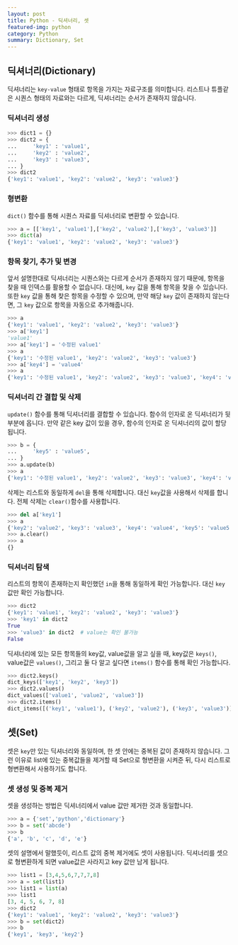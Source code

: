 ```yaml
---
layout: post
title: Python - 딕셔너리, 셋
featured-img: python
category: Python
summary: Dictionary, Set
---
```

## 딕셔너리(Dictionary)
딕셔너리는 `key-value` 형태로 항목을 가지는 자료구조를 의미합니다. 리스트나 튜플같은 시퀀스 형태의 자료와는 다르게, 딕셔너리는 순서가 존재하지 않습니다.
### 딕셔너리 생성
```python
>>> dict1 = {}
>>> dict2 = {
...     'key1' : 'value1',
...     'key2' : 'value2',
...     'key3' : 'value3',
... }
>>> dict2
{'key1': 'value1', 'key2': 'value2', 'key3': 'value3'}
```
### 형변환
`dict()` 함수를 통해 시퀀스 자료를 딕셔너리로 변환할 수 있습니다.
```python
>>> a = [['key1', 'value1'],['key2', 'value2'],['key3', 'value3']]
>>> dict(a)
{'key1': 'value1', 'key2': 'value2', 'key3': 'value3'}
```
### 항목 찾기, 추가 및 변경
앞서 설명한대로 딕셔너리는 시퀀스와는 다르게 순서가 존재하지 않기 때문에, 항목을 찾을 때 인덱스를 활용할 수 없습니다. 대신에, `key` 값을 통해 항목을 찾을 수 있습니다. 또한 `key` 값을 통해 찾은 항목을 수정할 수 있으며, 만약 해당 `key` 값이 존재하지 않는다면, 그 `key` 값으로 항목을 자동으로 추가해줍니다.
```python
>>> a
{'key1': 'value1', 'key2': 'value2', 'key3': 'value3'}
>>> a['key1']
'value1'
>>> a['key1'] = '수정된 value1'
>>> a
{'key1': '수정된 value1', 'key2': 'value2', 'key3': 'value3'}
>>> a['key4'] = 'value4'
>>> a
{'key1': '수정된 value1', 'key2': 'value2', 'key3': 'value3', 'key4': 'value4'}
```
### 딕셔너리 간 결합 및 삭제
`update()` 함수를 통해 딕셔너리를 결합할 수 있습니다. 함수의 인자로 온 딕셔너리가 뒷부분에 옵니다. 만약 같은 key 값이 있을 경우, 함수의 인자로 온 딕셔너리의 값이 할당됩니다.
```python
>>> b = {
...     'key5' : 'value5',
... }
>>> a.update(b)
>>> a
{'key1': '수정된 value1', 'key2': 'value2', 'key3': 'value3', 'key4': 'value4', 'key5': 'value5'}
```
삭제는 리스트와 동일하게 `del`을 통해 삭제합니다. 대신 `key`값을 사용해서 삭제를 합니다. 전체 삭제는 `clear()`함수를 사용합니다.
```python
>>> del a['key1']
>>> a
{'key2': 'value2', 'key3': 'value3', 'key4': 'value4', 'key5': 'value5'}
>>> a.clear()
>>> a
{}
```
### 딕셔너리 탐색
리스트의 항목이 존재하는지 확인했던 `in`을 통해 동일하게 확인 가능합니다. 대신 `key`값만 확인 가능합니다.
```python
>>> dict2
{'key1': 'value1', 'key2': 'value2', 'key3': 'value3'}
>>> 'key1' in dict2
True
>>> 'value3' in dict2  # value는 확인 불가능
False
```
딕셔너리에 있는 모든 항목들의 key값, value값을 알고 싶을 때, key값은 `keys()`, value값은 `values()`, 그리고 둘 다 알고 싶다면 `items()` 함수를 통해 확인 가능합니다.
```python
>>> dict2.keys()
dict_keys(['key1', 'key2', 'key3'])
>>> dict2.values()
dict_values(['value1', 'value2', 'value3'])
>>> dict2.items()
dict_items([('key1', 'value1'), ('key2', 'value2'), ('key3', 'value3')])
```

## 셋(Set)
셋은 `key`만 있는 딕셔너리와 동일하며, 한 셋 안에는 중복된 값이 존재하지 않습니다. 그런 이유로 list에 있는 중복값들을 제거할 때 Set으로 형변환을 시켜준 뒤, 다시 리스트로 형변환해서 사용하기도 합니다.
### 셋 생성 및 중복 제거
셋을 생성하는 방법은 딕셔너리에서 value 값만 제거한 것과 동일합니다.
```python
>>> a = {'set','python','dictionary'}
>>> b = set('abcde')
>>> b
{'a', 'b', 'c', 'd', 'e'}
```
셋의 설명에서 말했듯이, 리스트 값의 중복 제거에도 셋이 사용됩니다. 딕셔너리를 셋으로 형변환하게 되면 value값은 사라지고 key 값만 남게 됩니다.
```python
>>> list1 = [3,4,5,6,7,7,7,8]
>>> a = set(list1)
>>> list1 = list(a)
>>> list1
[3, 4, 5, 6, 7, 8]
>>> dict2
{'key1': 'value1', 'key2': 'value2', 'key3': 'value3'}
>>> b = set(dict2)
>>> b
{'key1', 'key3', 'key2'}
```
